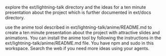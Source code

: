 explore the ext/lightning-talk directory and the ideas for a ten minute presentation about the project which is further documented in ext/docs directory.

use the anime tool described in ext/lightning-talk/anime/README.md to create a ten minute presentation about the project with attractive slides and animations. You can install the anime tool by following the instructions in the ext/lightning-talk/anime/README.md file. You have npm and sudo in this workspace. Search the web if you need more ideas using your agents.
